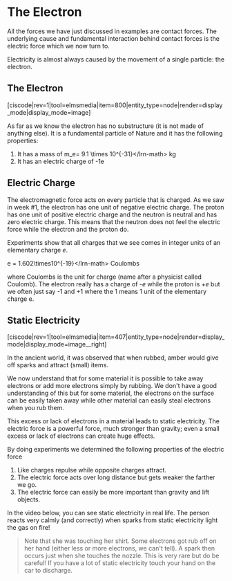 # The Electron

All the forces we have just discussed in examples are contact forces. The underlying cause and fundamental interaction behind contact forces is the electric force which we now turn to.

Electricity is almost always caused by the movement of a single particle: the electron.

## The Electron

\[ciscode\|rev=1\|tool=elmsmedia\|item=800\|entity\_type=node\|render=display\_mode\|display\_mode=image\]

As far as we know the electron has no substructure \(it is not made of anything else\). It is a fundamental particle of Nature and it has the following properties:

1. It has a mass of m\_e= 9.1 \times 10^{-31}&lt;/lrn-math&gt; kg
2. It has an electric charge of -1e

## Electric Charge

The electromagnetic force acts on every particle that is charged. As we saw in week \#1, the electron has one unit of negative electric charge. The proton has one unit of positive electric charge and the neutron is neutral and has zero electric charge. This means that the neutron does not feel the electric force while the electron and the proton do.

Experiments show that all charges that we see comes in integer units of an elementary charge _e_.

 e = 1.602\times10^{-19}&lt;/lrn-math&gt; Coulombs

where Coulombs is the unit for charge \(name after a physicist called Coulomb\). The electron really has a charge of -_e_ while the proton is +_e_ but we often just say -1 and +1 where the 1 means 1 unit of the elementary charge e.

## Static Electricity

\[ciscode\|rev=1\|tool=elmsmedia\|item=407\|entity\_type=node\|render=display\_mode\|display\_mode=image\_\_right\]

In the ancient world, it was observed that when rubbed, amber would give off sparks and attract \(small\) items.

We now understand that for some material it is possible to take away electrons or add more electrons simply by rubbing. We don't have a good understanding of this but for some material, the electrons on the surface can be easily taken away while other material can easily steal electrons when you rub them.

This excess or lack of electrons in a material leads to static electricity. The electric force is a powerful force, much stronger than gravity; even a small excess or lack of electrons can create huge effects.

By doing experiments we determined the following properties of the electric force

1. Like charges repulse while opposite charges attract.
2. The electric force acts over long distance but gets weaker the farther we go.
3. The electric force can easily be more important than gravity and lift objects.

In the video below, you can see static electricity in real life. The person reacts very calmly \(and correctly\) when sparks from static electricity light the gas on fire!

> Note that she was touching her shirt. Some electrons got rub off on her hand \(either less or more electrons, we can't tell\). A spark then occurs just when she touches the nozzle. This is very rare but do be careful! If you have a lot of static electricity touch your hand on the car to discharge.

